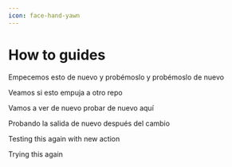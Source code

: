 ```yaml
---
icon: face-hand-yawn
---
```


# How to guides

Empecemos esto de nuevo y probémoslo y probémoslo de nuevo

Veamos si esto empuja a otro repo

Vamos a ver de nuevo probar de nuevo aquí

Probando la salida de nuevo después del cambio

Testing this again with new action





Trying this again
